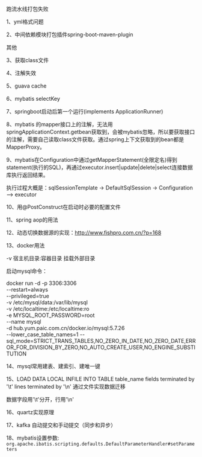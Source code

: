 跑流水线打包失败

1、yml格式问题

2、中间依赖模块打包插件spring-boot-maven-plugin

其他

3、获取class文件

4、注解失效

5、guava cache

6、mybatis selectKey

7、springboot启动后第一个运行(implements ApplicationRunner)

8、mybatis 的mapper接口上的注解，无法用springApplicationContext.getbean获取到，会被mybatis忽略，所以要获取接口的注解，需要自己读取class文件获取。通过spring上下文获取到的bean都是MapperProxy。

9、mybatis在Configuration中通过getMapperStatement(全限定名)得到statement(执行的SQL)，再通过executor.insert|update|delete|select连接数据库执行返回结果。

执行过程大概是：sqlSessionTemplate -> DefaultSqlSession -> Configuration —> executor

10、用@PostConstruct在启动时必要的配置文件

11、spring aop的用法

12、动态切换数据源的实现：http://www.fishpro.com.cn/?p=168

13、docker用法

-v 宿主机目录:容器目录    挂载外部目录

启动mysql命令：

docker run -d -p 3306:3306 \
--restart=always \
--privileged=true \
-v /etc/mysql/data:/var/lib/mysql \
-v /etc/localtime:/etc/localtime:ro \
-e MYSQL_ROOT_PASSWORD=root \
--name mysql \
-d hub.yum.paic.com.cn/docker.io/mysql:5.7.26 \
--lower_case_table_names=1
--sql_mode=STRICT_TRANS_TABLES,NO_ZERO_IN_DATE,NO_ZERO_DATE,ERROR_FOR_DIVISION_BY_ZERO,NO_AUTO_CREATE_USER,NO_ENGINE_SUBSTITUTION

14、mysql常用建表、建索引、建唯一键

15、LOAD DATA LOCAL INFILE INTO TABLE table_name fields terminated by '\t' lines terminated by '\n'
通过文件实现数据迁移

数据字段用'\t'分开，行用'\n'

16、quartz实现原理

17、kafka 自动提交和手动提交（同步和异步） 

18、mybatis设置参数:
`org.apache.ibatis.scripting.defaults.DefaultParameterHandler#setParameters`










